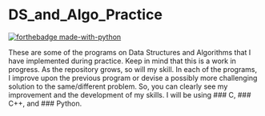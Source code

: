 # DS_and_Algo_Practice
[![forthebadge made-with-python](http://ForTheBadge.com/images/badges/made-with-python.svg)](https://www.python.org/)

These are some of the programs on Data Structures and Algorithms that I have implemented during practice.
Keep in mind that this is a work in progress. As the repository grows, so will my skill.
In each of the programs, I improve upon the previous program or devise a possibly more challenging solution to the same/different problem. So, you can clearly see my improvement and the development of my skills.
I will be using ### C, ### C++, and ### Python.
